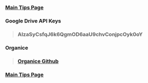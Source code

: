 ### [Main Tips Page](https://github.com/sethfuller/tips/blob/main/main_tips.md)

### Google Drive API Keys
> ### AIzaSyCsfqJ6k6QgmOD6aaU9chvConjpcOyk0oY

### Organice

> ### [Organice Github](https://github.com/200ok-ch/organice)

### [Main Tips Page](https://github.com/sethfuller/tips/blob/main/main_tips.md)
